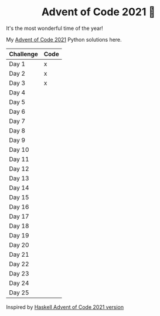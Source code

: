 <div align="center">
  <h1>Advent of Code 2021 🎄</h1>
</div>

It's the most wonderful time of the year!

My [Advent of Code 2021](https://adventofcode.com) Python solutions here.

| Challenge | Code |
| --------- | ---- |
| Day  1    | x    |
| Day  2    | x    |
| Day  3    | x    |     
| Day  4    |      |    
| Day  5    |      |   
| Day  6    |      |  
| Day  7    |      | 
| Day  8    |      |
| Day  9    |      |
| Day 10    |      |
| Day 11    |      |
| Day 12    |      |
| Day 13    |      |
| Day 14    |      |
| Day 15    |      |
| Day 16    |      |
| Day 17    |      |
| Day 18    |      |
| Day 19    |      |
| Day 20    |      |
| Day 21    |      |
| Day 22    |      |
| Day 23    |      |
| Day 24    |      |
| Day 25    |      |

Inspired by [Haskell Advent of Code 2021 version](https://github.com/mstksg/advent-of-code-2021)
